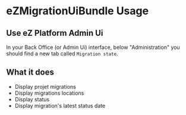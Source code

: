 # eZMigrationUiBundle Usage

## Use eZ Platform Admin Ui

In your Back Office (or Admin Ui) interface, below "Administration" you should find a new tab called `Migration state`.

## What it does

- Display projet migrations
- Display migrations locations
- Display status 
- Display migration's latest status date
